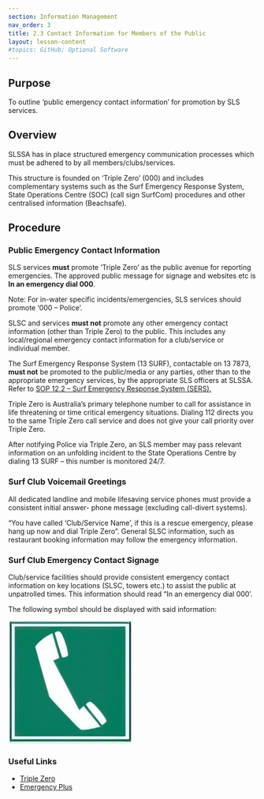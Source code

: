 ```yaml
---
section: Information Management
nav_order: 3
title: 2.3 Contact Information for Members of the Public
layout: lesson-content
#topics: GitHub; Optional Software
---
```


## Purpose

To outline ‘public emergency contact information’ for promotion by SLS services.

## Overview

SLSSA has in place structured emergency communication processes which must be adhered to by all members/clubs/services.

This structure is founded on ‘Triple Zero’ (000) and includes complementary systems such as the Surf Emergency Response System, State Operations Centre (SOC) (call sign SurfCom) procedures and other centralised information (Beachsafe).

## Procedure

### Public Emergency Contact Information

SLS services **must** promote ‘Triple Zero’ as the public avenue for reporting emergencies. The approved public message for signage and websites etc is **In an emergency dial 000**.

Note: For in-water specific incidents/emergencies, SLS services should promote ‘000 – Police’.

SLSC and services **must not** promote any other emergency contact information (other than Triple Zero) to the public. This includes any local/regional emergency contact information for a club/service or individual member.

The Surf Emergency Response System (13 SURF), contactable on 13 7873, **must not** be promoted to the public/media or any parties, other than to the appropriate emergency services, by the appropriate SLS officers at SLSSA. Refer to [SOP 12.2 – Surf Emergency Response System (SERS).](#_12.2_Surf_Emergency)

Triple Zero is Australia’s primary telephone number to call for assistance in life threatening or time critical emergency situations. Dialing 112 directs you to the same Triple Zero call service and does not give your call priority over Triple Zero.

After notifying Police via Triple Zero, an SLS member may pass relevant information on an unfolding incident to the State Operations Centre by dialing 13 SURF – this number is monitored 24/7.

### Surf Club Voicemail Greetings

All dedicated landline and mobile lifesaving service phones must provide a consistent initial answer- phone message (excluding call-divert systems).

“You have called ‘Club/Service Name’, if this is a rescue emergency, please hang up now and dial Triple Zero”. General SLSC information, such as restaurant booking information may follow the emergency information.

### Surf Club Emergency Contact Signage

Club/service facilities should provide consistent emergency contact information on key locations (SLSC, towers etc.) to assist the public at unpatrolled times. This information should read “In an emergency dial 000’.

The following symbol should be displayed with said information:

![Surf Club Emergency Contact Signage](../images/2-3-Surf-Club-Emergency-Contact-Signage.png)

### Useful Links

- [Triple Zero](https://www.triplezero.gov.au/)
- [Emergency Plus](https://www.triplezero.gov.au/triple-zero/smartphone-applications)